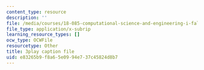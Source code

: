 ```yaml
---
content_type: resource
description: ''
file: /media/courses/18-085-computational-science-and-engineering-i-fall-2008/e83265b9f8a65e0994e737c45824d8b7_Y_lWzD2vigk.vtt
file_type: application/x-subrip
learning_resource_types: []
ocw_type: OCWFile
resourcetype: Other
title: 3play caption file
uid: e83265b9-f8a6-5e09-94e7-37c45824d8b7
---
```

